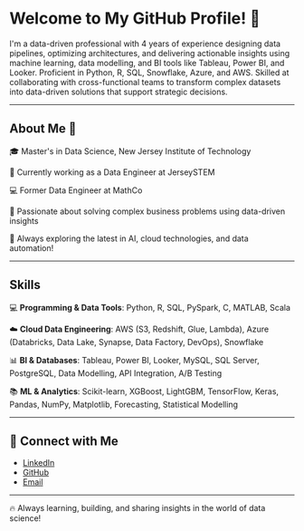 # Welcome to My GitHub Profile! 🚀  

I'm a data-driven professional with 4 years of experience designing data pipelines, optimizing architectures, and delivering actionable insights using machine learning, data modelling, and BI tools like Tableau, Power BI, and Looker. Proficient in Python, R, SQL, Snowflake, Azure, and AWS. Skilled at collaborating with cross-functional teams to transform complex datasets into data-driven solutions that support strategic decisions. 

---

## About Me 🚀  

🎓 Master's in Data Science, New Jersey Institute of Technology

💼 Currently working as a Data Engineer at JerseySTEM

💻 Former Data Engineer at MathCo

🌱 Passionate about solving complex business problems using data-driven insights  

🚀 Always exploring the latest in AI, cloud technologies, and data automation!  

---

## Skills

💻 **Programming & Data Tools**: Python, R, SQL, PySpark, C, MATLAB, Scala

☁️ **Cloud Data Engineering**: AWS (S3, Redshift, Glue, Lambda), Azure (Databricks, Data Lake, Synapse, Data Factory, DevOps), Snowflake

📊 **BI & Databases**: Tableau, Power BI, Looker, MySQL, SQL Server, PostgreSQL, Data Modelling, API Integration, A/B Testing

📚 **ML & Analytics**: Scikit-learn, XGBoost, LightGBM, TensorFlow, Keras, Pandas, NumPy, Matplotlib, Forecasting, Statistical Modelling

---

## 🤝 Connect with Me  

- [LinkedIn](https://www.linkedin.com/in/niveditha-cr/)  
- [GitHub](https://github.com/Niv-Raj)  
- [Email](mailto:niveditha.cr.9@gmail.com)

---

🔥 Always learning, building, and sharing insights in the world of data science!

